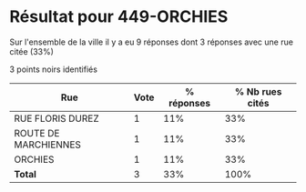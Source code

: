 # Résultat pour 449-ORCHIES

Sur l'ensemble de la ville il y a eu 9 réponses dont 3 réponses avec une rue citée (33%)

3 points noirs identifiés

| Rue | Vote | % réponses | % Nb rues cités|
|-----|------|------------|----------------|
| RUE FLORIS DUREZ | 1 | 11% | 33%|
| ROUTE DE MARCHIENNES | 1 | 11% | 33%|
| ORCHIES | 1 | 11% | 33%|
| **Total** | 3 | 33% | 100%|
